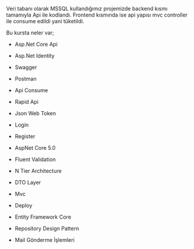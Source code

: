 Veri tabanı olarak MSSQL kullandığımız projemizde backend kısmı tamamıyla Api ile kodlandı. Frontend kısmında ise api yapısı mvc controller ile consume edildi yani tüketildi.

Bu kursta neler var;

* Asp.Net Core Api

* Asp.Net Identity

* Swagger

* Postman

* Api Consume

* Rapid Api

* Json Web Token

* Login

* Register

* AspNet Core 5.0

* Fluent Validation

* N Tier Architecture

* DTO Layer

* Mvc

* Deploy

* Entity Framework Core

* Repository Design Pattern

* Mail Gönderme İşlemleri
